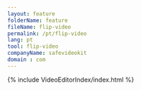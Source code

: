 ```yaml
---
layout: feature
folderName: feature
fileName: flip-video
permalink: /pt/flip-video
lang: pt
tool: flip-video
companyName: safevideokit
domain : com
---
```


{% include VideoEditorIndex/index.html %}

   
